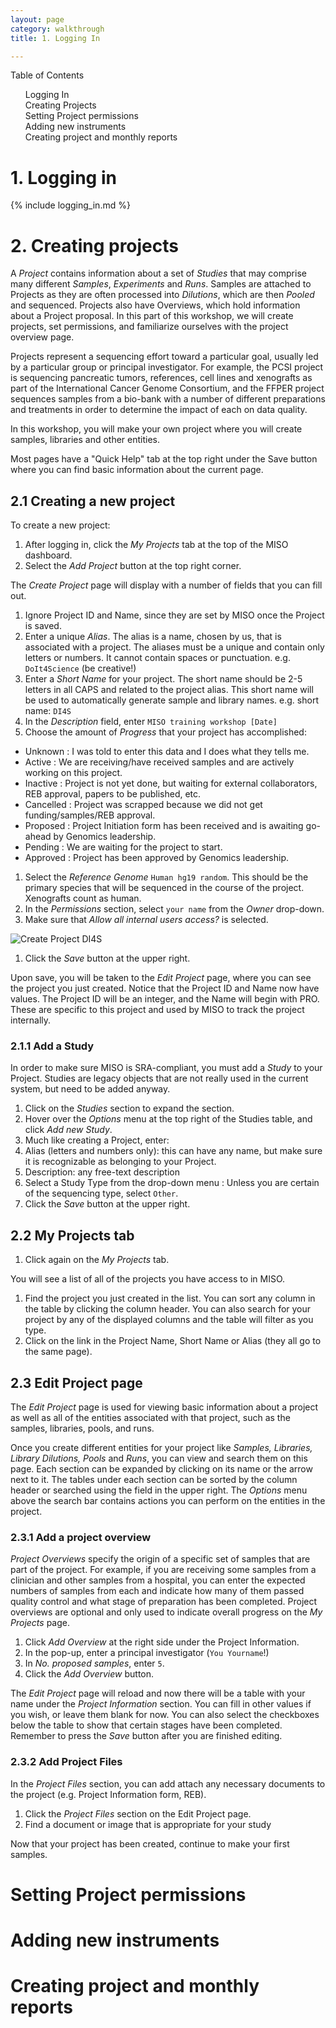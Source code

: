```yaml
---
layout: page
category: walkthrough
title: 1. Logging In

---
```


<div id="toc">
Table of Contents
<ol>
    <li><a href="#login">Logging In</a></li>
    <li><a href="#proj">Creating Projects</a></li>
    <li><a href="#perms">Setting Project permissions</a></li>
    <li><a href="#inst">Adding new instruments</a></li>
    <li><a href="#reports">Creating project and monthly reports</a></li>
</ol>
</div>


<a name="login"/>

# 1. Logging in

{% include logging_in.md %}


<a name="proj"/>

# 2. Creating projects

A _Project_ contains information about a set of _Studies_ that may comprise many
different _Samples_, _Experiments_ and _Runs_. Samples are attached to Projects as
they are often processed into _Dilutions_, which are then _Pooled_ and sequenced.
Projects also have Overviews, which hold information about a Project proposal.
In this part of this workshop, we will create projects, set permissions, and
familiarize ourselves with the project overview page.

Projects represent a sequencing effort toward a particular goal, usually led by
a particular group or principal investigator. For example, the PCSI project is
sequencing pancreatic tumors, references, cell lines and xenografts as part of
the International Cancer Genome Consortium, and the FFPER project sequences
samples from a bio-bank with a number of different preparations and treatments
in order to determine the impact of each on data quality.

In this workshop, you will make your own project where you will create samples,
libraries and other entities.

Most pages have a "Quick Help" tab at the top right under the Save
button where you can find basic information about the current page.


## 2.1 Creating a new project

To create a new project:

1. After logging in, click the _My Projects_ tab at the top of the MISO
dashboard. 
1. Select the _Add Project_ button at the top right corner. 

The _Create Project_ page will display with a number of fields that you can fill out.

1. Ignore Project ID and Name, since they are set by MISO once the Project is saved.
1. Enter a unique _Alias_. The alias is a name, chosen by us, that is associated
with a project. The aliases must be a unique and contain only letters or
numbers. It cannot contain spaces or punctuation. e.g. `DoIt4Science` (be creative!)
1. Enter a _Short Name_ for your project. The short name should be 2-5 letters in
all CAPS and related to the project alias. This short name will be used to
automatically generate sample and library names. e.g. short name: `DI4S`
1. In the _Description_ field, enter `MISO training workshop [Date]`
1. Choose the amount of _Progress_ that your project has accomplished:
  * Unknown : I was told to enter this data and I does what they tells me.
  * Active : We are receiving/have received samples and are actively working on
    this project.
  * Inactive : Project is not yet done, but waiting for external collaborators,
    REB approval, papers to be published, etc.
  * Cancelled : Project was scrapped because we did not get funding/samples/REB
    approval.
  * Proposed : Project Initiation form has been received and is awaiting go-ahead
    by Genomics leadership.
  * Pending : We are waiting for the project to start.
  * Approved : Project has been approved by Genomics leadership.

1. Select the _Reference Genome_ `Human hg19 random`. This should be the primary
species that will be sequenced in the course of the project. Xenografts count
as human.
1. In the _Permissions_ section, select `your name` from the _Owner_ drop-down.
1. Make sure that _Allow all internal users access?_ is selected.

<img alt="Create Project DI4S" src="pics/create-di4s.png" id="figure"/>

1. Click the _Save_ button at the upper right. 

Upon save, you will be taken to the _Edit Project_ page, where you can see the
project you just created. Notice that the Project ID and Name now have values.
The Project ID will be an integer, and the Name will begin with PRO. These are
specific to this project and used by MISO to track the project internally.

### 2.1.1 Add a Study

In order to make sure MISO is SRA-compliant, you must add a _Study_ to your Project. Studies are legacy objects that are not really used in the current system, but need to be added anyway.

1. Click on the _Studies_ section to expand the section.
1. Hover over the _Options_ menu at the top right of the Studies table, and
   click _Add new Study_.
1. Much like creating a Project, enter:
  1. Alias (letters and numbers only): this can have any name, but make sure
it is recognizable as belonging to your Project.
  1. Description: any free-text description
  1. Select a Study Type from the drop-down menu : Unless you are certain of the
sequencing type, select `Other`.
1. Click the _Save_ button at the upper right.


## 2.2 My Projects tab

1. Click again on the _My Projects_ tab. 

You will see a list of all of the projects you have access to in MISO.

1. Find the project you just created in the list. You can sort any column in the
table by clicking the column header. You can also search for your project by
any of the displayed columns and the table will filter as you type. 
1. Click on the link in the Project Name, Short Name or Alias (they all go to the
same page).


## 2.3 Edit Project page

The _Edit Project_ page is used for viewing basic information about a project as
well as all of the entities associated with that project, such as the samples,
libraries, pools, and runs.

Once you create different entities for your project like _Samples, Libraries,
Library Dilutions, Pools_ and _Runs_, you can view and search them on this page.
Each section can be expanded by clicking on its name or the arrow next to it.
The tables under each section can be sorted by the column header or searched
using the field in the upper right. The _Options_ menu above the search bar
contains actions you can perform on the entities in the project.



### 2.3.1 Add a project overview

_Project Overviews_ specify the origin of a specific set of samples
that are part of the project. For example, if you are receiving some samples
from a clinician and other samples from a hospital, you can enter the expected
numbers of samples from each and indicate how many of them passed quality
control and what stage of preparation has been completed. Project overviews are
optional and only used to indicate overall progress on the _My Projects_ page.

1. Click _Add Overview_ at the right side under the Project Information. 
1. In the pop-up, enter a principal investigator (`You Yourname`!)
1. In _No. proposed samples_, enter `5`. 
1. Click the _Add Overview_ button.

The _Edit Project_ page will reload and now there will be a table with your name
under the _Project Information_ section. You can fill in other values if you wish, or
leave them blank for now. You can also select the checkboxes below the table to
show that certain stages have been completed. Remember to press the _Save_
button after you are finished editing.


### 2.3.2 Add Project Files

In the _Project Files_ section, you can add attach any necessary documents to the
project (e.g. Project Information form, REB).

1. Click the _Project Files_ section on the Edit Project page.
1. Find a document or image that is appropriate for your study 

Now that your project has been created, continue to make your first samples.


<a name="perms"/>

# Setting Project permissions

<a name="inst"/>

# Adding new instruments

<a name="reports"/>

# Creating project and monthly reports

